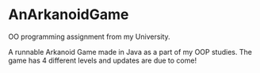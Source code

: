 # AnArkanoidGame
OO programming assignment from my University.

A runnable Arkanoid Game made in Java as a part of my OOP studies.
The game has 4 different levels and updates are due to come!
